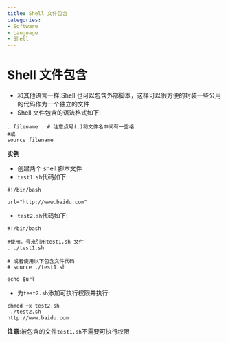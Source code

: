 ```yaml
---
title: Shell 文件包含
categories:
- Software
- Language
- Shell
---
```

# Shell 文件包含

- 和其他语言一样,Shell 也可以包含外部脚本，这样可以很方便的封装一些公用的代码作为一个独立的文件
- Shell 文件包含的语法格式如下:

```shell
. filename   # 注意点号(.)和文件名中间有一空格
#或
source filename
```

**实例**

- 创建两个 shell 脚本文件
- `test1.sh`代码如下:

```shell
#!/bin/bash

url="http://www.baidu.com"
```

- `test2.sh`代码如下:

```shell
#!/bin/bash

#使用。号来引用test1.sh 文件
. ./test1.sh

# 或者使用以下包含文件代码
# source ./test1.sh

echo $url
```

- 为`test2.sh`添加可执行权限并执行:

```
chmod +x test2.sh
 ./test2.sh
http://www.baidu.com
```

**注意**:被包含的文件`test1.sh`不需要可执行权限